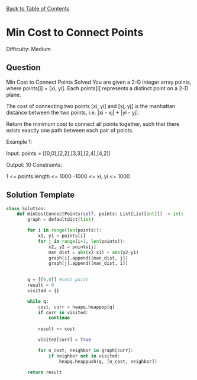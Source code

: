 [Back to Table of Contents](../README.md)

# Min Cost to Connect Points
Difficulty: Medium

## Question
Min Cost to Connect Points
Solved 
You are given a 2-D integer array points, where points[i] = [xi, yi]. Each points[i] represents a distinct point on a 2-D plane.

The cost of connecting two points [xi, yi] and [xj, yj] is the manhattan distance between the two points, i.e. |xi - xj| + |yi - yj|.

Return the minimum cost to connect all points together, such that there exists exactly one path between each pair of points.

Example 1:



Input: points = [[0,0],[2,2],[3,3],[2,4],[4,2]]

Output: 10
Constraints:

1 <= points.length <= 1000
-1000 <= xi, yi <= 1000

## Solution Template
```python
class Solution:
    def minCostConnectPoints(self, points: List[List[int]]) -> int:
        graph = defaultdict(list)

        for i in range(len(points)):
            x1, y1 = points[i]
            for j in range(i+1, len(points)):
                x2, y2 = points[j]
                man_dist = abs(x2-x1) + abs(y2-y1)
                graph[i].append([man_dist, j])
                graph[j].append([man_dist, i])
                

        q = [[0,0]] #cost point
        result = 0
        visited = {}

        while q:
            cost, curr = heapq.heappop(q)
            if curr in visited:
                continue
            
            result += cost

            visited[curr] = True

            for n_cost, neighbor in graph[curr]:
                if neighbor not in visited:
                    heapq.heappush(q, [n_cost, neighbor])
        
        return result
                    
```
